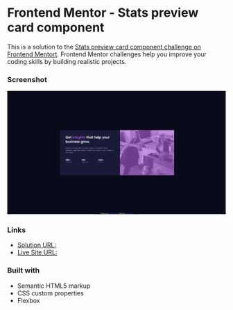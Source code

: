 # Frontend Mentor - Stats preview card component

This is a solution to the [Stats preview card component challenge on Frontend Mentort](https://www.frontendmentor.io/challenges/stats-preview-card-component-8JqbgoU62). Frontend Mentor challenges help you improve your coding skills by building realistic projects. 



### Screenshot

![](./sc.png)



### Links

- [Solution URL:](https://github.com/ToprakOzgur/frontendmento.io-challenges/tree/main/stats-preview-card-component)
- [Live Site URL:](https://clever-mcclintock-6b3b2d.netlify.app/)



### Built with

- Semantic HTML5 markup
- CSS custom properties
- Flexbox
